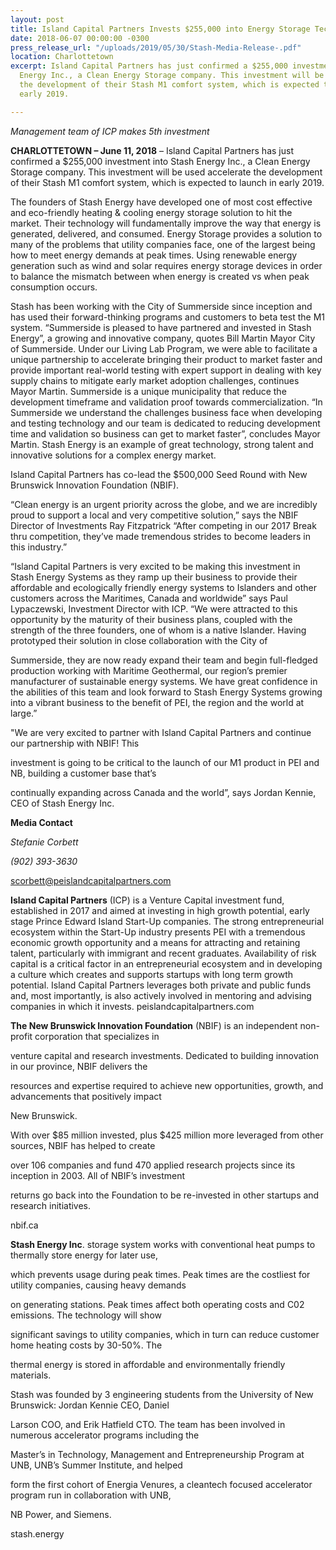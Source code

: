 ```yaml
---
layout: post
title: Island Capital Partners Invests $255,000 into Energy Storage Tech Company
date: 2018-06-07 00:00:00 -0300
press_release_url: "/uploads/2019/05/30/Stash-Media-Release-.pdf"
location: Charlottetown
excerpt: Island Capital Partners has just confirmed a $255,000 investment into Stash
  Energy Inc., a Clean Energy Storage company. This investment will be used accelerate
  the development of their Stash M1 comfort system, which is expected to launch in
  early 2019.

---
```

_Management team of ICP makes 5th investment_

**CHARLOTTETOWN – June 11, 2018** – Island Capital Partners has just confirmed a $255,000 investment into Stash Energy Inc., a Clean Energy Storage company. This investment will be used accelerate the development of their Stash M1 comfort system, which is expected to launch in early 2019.

The founders of Stash Energy have developed one of most cost effective and eco-friendly heating & cooling energy storage solution to hit the market. Their technology will fundamentally improve the way that energy is generated, delivered, and consumed. Energy Storage provides a solution to many of the problems that utility companies face, one of the largest being how to meet energy demands at peak times. Using renewable energy generation such as wind and solar requires energy storage devices in order to balance the mismatch between when energy is created vs when peak consumption occurs.

Stash has been working with the City of Summerside since inception and has used their forward-thinking programs and customers to beta test the M1 system. “Summerside is pleased to have partnered and invested in Stash Energy”, a growing and innovative company, quotes Bill Martin Mayor City of Summerside. Under our Living Lab Program, we were able to facilitate a unique partnership to accelerate bringing their product to market faster and provide important real-world testing with expert support in dealing with key supply chains to mitigate early market adoption challenges, continues Mayor Martin. Summerside is a unique municipality that reduce the development timeframe and validation proof towards commercialization. “In Summerside we understand the challenges business face when developing and testing technology and our team is dedicated to reducing development time and validation so business can get to market faster”, concludes Mayor Martin. Stash Energy is an example of great technology, strong talent and innovative solutions for a complex energy market.

Island Capital Partners has co-lead the $500,000 Seed Round with New Brunswick Innovation Foundation (NBIF).

“Clean energy is an urgent priority across the globe, and we are incredibly proud to support a local and very competitive solution,” says the NBIF Director of Investments Ray Fitzpatrick “After competing in our 2017 Break thru competition, they’ve made tremendous strides to become leaders in this industry.”

“Island Capital Partners is very excited to be making this investment in Stash Energy Systems as they ramp up their business to provide their affordable and ecologically friendly energy systems to Islanders and other customers across the Maritimes, Canada and worldwide” says Paul Lypaczewski, Investment Director with ICP. “We were attracted to this opportunity by the maturity of their business plans, coupled with the strength of the three founders, one of whom is a native Islander. Having prototyped their solution in close collaboration with the City of

Summerside, they are now ready expand their team and begin full-fledged production working with Maritime Geothermal, our region’s premier manufacturer of sustainable energy systems. We have great confidence in the abilities of this team and look forward to Stash Energy Systems growing into a vibrant business to the benefit of PEI, the region and the world at large.”

"We are very excited to partner with Island Capital Partners and continue our partnership with NBIF! This

investment is going to be critical to the launch of our M1 product in PEI and NB, building a customer base that’s

continually expanding across Canada and the world”, says Jordan Kennie, CEO of Stash Energy Inc.

**Media Contact**

_Stefanie Corbett_

_(902) 393-3630_

scorbett@peislandcapitalpartners.com

**Island Capital Partners** (ICP) is a Venture Capital investment fund, established in 2017 and aimed at investing in high growth potential, early stage Prince Edward Island Start-Up companies. The strong entrepreneurial ecosystem within the Start-Up industry presents PEI with a tremendous economic growth opportunity and a means for attracting and retaining talent, particularly with immigrant and recent graduates. Availability of risk capital is a critical factor in an entrepreneurial ecosystem and in developing a culture which creates and supports startups with long term growth potential. Island Capital Partners leverages both private and public funds and, most importantly, is also actively involved in mentoring and advising companies in which it invests. peislandcapitalpartners.com

**The New Brunswick Innovation Foundation** (NBIF) is an independent non-profit corporation that specializes in

venture capital and research investments. Dedicated to building innovation in our province, NBIF delivers the

resources and expertise required to achieve new opportunities, growth, and advancements that positively impact

New Brunswick.

With over $85 million invested, plus $425 million more leveraged from other sources, NBIF has helped to create

over 106 companies and fund 470 applied research projects since its inception in 2003. All of NBIF’s investment

returns go back into the Foundation to be re-invested in other startups and research initiatives.

nbif.ca

**Stash Energy Inc**. storage system works with conventional heat pumps to thermally store energy for later use,

which prevents usage during peak times. Peak times are the costliest for utility companies, causing heavy demands

on generating stations. Peak times affect both operating costs and C02 emissions. The technology will show

significant savings to utility companies, which in turn can reduce customer home heating costs by 30-50%. The

thermal energy is stored in affordable and environmentally friendly materials.

Stash was founded by 3 engineering students from the University of New Brunswick: Jordan Kennie CEO, Daniel

Larson COO, and Erik Hatfield CTO. The team has been involved in numerous accelerator programs including the

Master’s in Technology, Management and Entrepreneurship Program at UNB, UNB’s Summer Institute, and helped

form the first cohort of Energia Venures, a cleantech focused accelerator program run in collaboration with UNB,

NB Power, and Siemens.

stash.energy